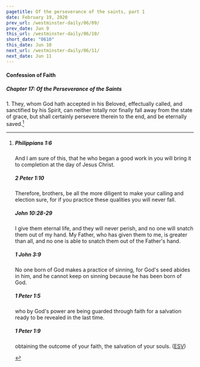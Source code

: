 ```yaml
---
pagetitle: Of the perseverance of the saints, part 1
date: February 19, 2020
prev_url: /westminster-daily/06/09/
prev_date: Jun 9
this_url: /westminster-daily/06/10/
short_date: "0610"
this_date: Jun 10
next_url: /westminster-daily/06/11/
next_date: Jun 11
---
```


#### Confession of Faith

##### Chapter 17: Of the Perseverance of the Saints

<span class="q">1.</span> They, whom God hath accepted in his Beloved, effectually called, and sanctified by his Spirit, can neither totally nor finally fall away from the state of grace, but shall certainly persevere therein to the end, and be eternally saved.[^fnref:wcf1]

[^fnref:wcf1]: <div class="esv"><h5>Philippians 1:6</h5> <div class="esv-text"><p id="p50001006.01-1">And I am sure of this, that he who began a good work in you will bring it to completion at the day of Jesus Christ.</p> </div><h5>2 Peter 1:10</h5> <div class="esv-text"><p id="p61001010.01-2">Therefore, brothers, be all the more diligent to make your calling and election sure, for if you practice these qualities you will never fall.</p> </div><h5>John 10:28-29</h5> <div class="esv-text"><p id="p43010028.01-3"><span class="woc">I give them eternal life, and they will never perish, and no one will snatch them out of my hand.</span> <span class="woc">My Father, who has given them to me, is greater than all, and no one is able to snatch them out of the Father's hand.</span></p> </div><h5>1 John 3:9</h5> <div class="esv-text"><p id="p62003009.01-4">No one born of God makes a practice of sinning, for God's seed abides in him, and he cannot keep on sinning because he has been born of God.</p> </div><h5>1 Peter 1:5</h5> <div class="esv-text"><p id="p60001005.01-5">who by God's power are being guarded through faith for a salvation ready to be revealed in the last time.</p> </div><h5>1 Peter 1:9</h5> <div class="esv-text"><p id="p60001009.01-6">obtaining the outcome of your faith, the salvation of your souls.  (<a href="http://www.esv.org" class="copyright">ESV</a>)</p> </div> </div>

